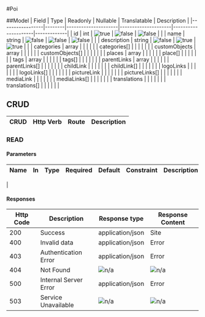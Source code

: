 #Poi

##Model
| Field           | Type   | Readonly            | Nullable            | Translatable        | Description |
|-----------------|--------|---------------------|---------------------|---------------------|-------------|
| id              | int    | ![true][trueIcon]   | ![false][falseIcon] | ![false][falseIcon] |             |
| name            | string | ![false][falseIcon] | ![false][falseIcon] | ![false][falseIcon] |             |
| description     | string | ![false][falseIcon] | ![true][trueIcon]   | ![true][trueIcon]   |             |
| categories      | array  |                     |                     |                     |             |
| categories[]    |        |                     |                     |                     |             |
| customObjects   | array  |                     |                     |                     |             |
| customObjects[] |        |                     |                     |                     |             |
| places          | array  |                     |                     |                     |             |
| place[]         |        |                     |                     |                     |             |
| tags            | array  |                     |                     |                     |             |
| tags[]          |        |                     |                     |                     |             |
| parentLinks     | array  |                     |                     |                     |             |
| parentLinks[]   |        |                     |                     |                     |             |
| childLink       |        |                     |                     |                     |             |
| childLink[]     |        |                     |                     |                     |             |
| logoLinks       |        |                     |                     |                     |             |
| logoLinks[]     |        |                     |                     |                     |             |
| pictureLink     |        |                     |                     |                     |             |
| pictureLinks[]  |        |                     |                     |                     |             |
| mediaLink       |        |                     |                     |                     |             |
| mediaLinks[]    |        |                     |                     |                     |             |
| translations    |        |                     |                     |                     |             |
| translations[]  |        |                     |                     |                     |             |



## CRUD
| CRUD   | Http Verb | Route      | Description      |
|--------|-----------|------------|------------------|

### READ

#### Parameters
| Name         | In        | Type    | Required            | Default     | Constraint                    | Description |
|--------------|-----------|---------|---------------------|-------------|-------------------------------|-------------|
| 


#### Responses
| Http Code | Description           | Response type    | Response Content |
|-----------|-----------------------|------------------|------------------|
| 200       | Success               | application/json | Site             |
| 400       | Invalid data          | application/json | Error            |
| 403       | Authentication Error  | application/json | Error            |
| 404       | Not Found             | ![n/a][naIcon]   | ![n/a][naIcon]   |
| 500       | Internal Server Error | application/json | Error            |
| 503       | Service Unavailable   | ![n/a][naIcon]   | ![n/a][naIcon]   |

[trueIcon]: https://maxcdn.icons8.com/Color/PNG/24/Very_Basic/checkmark-24.png
[falseIcon]: https://maxcdn.icons8.com/Color/PNG/24/User_Interface/delete_sign-24.png
[naIcon]: https://maxcdn.icons8.com/Color/PNG/24/Business/not_applicable-24.png